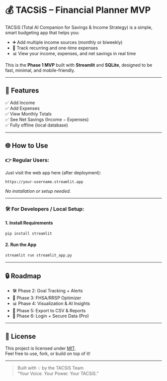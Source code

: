 # 💰 TACSiS – Financial Planner MVP

TACSiS (Total AI Companion for Savings & Income Strategy) is a simple, smart budgeting app that helps you:

- ➕ Add multiple income sources (monthly or biweekly)
- 💸 Track recurring and one-time expenses
- 📊 View your income, expenses, and net savings in real time

This is the **Phase 1 MVP** built with **Streamlit** and **SQLite**, designed to be fast, minimal, and mobile-friendly.

---

## 🚀 Features

✅ Add Income  
✅ Add Expenses  
✅ View Monthly Totals  
✅ See Net Savings (Income − Expenses)  
✅ Fully offline (local database)

---

## 🌐 How to Use

### 👉 Regular Users:
Just visit the web app here (after deployment):
```
https://your-username.streamlit.app
```

_No installation or setup needed._

---

### 🛠 For Developers / Local Setup:

#### 1. Install Requirements
```bash
pip install streamlit
```

#### 2. Run the App
```bash
streamlit run streamlit_app.py
```

---

## 🔒 Roadmap

- 🛠 Phase 2: Goal Tracking + Alerts  
- 🧠 Phase 3: FHSA/RRSP Optimizer  
- 📊 Phase 4: Visualization & AI Insights  
- 🧾 Phase 5: Export to CSV & Reports  
- 🔐 Phase 6: Login + Secure Data (Pro)

---

## 🤝 License

This project is licensed under [MIT](LICENSE).  
Feel free to use, fork, or build on top of it!

---

> Built with 💡 by the TACSiS Team  
> “Your Voice. Your Power. Your TACSiS.”

